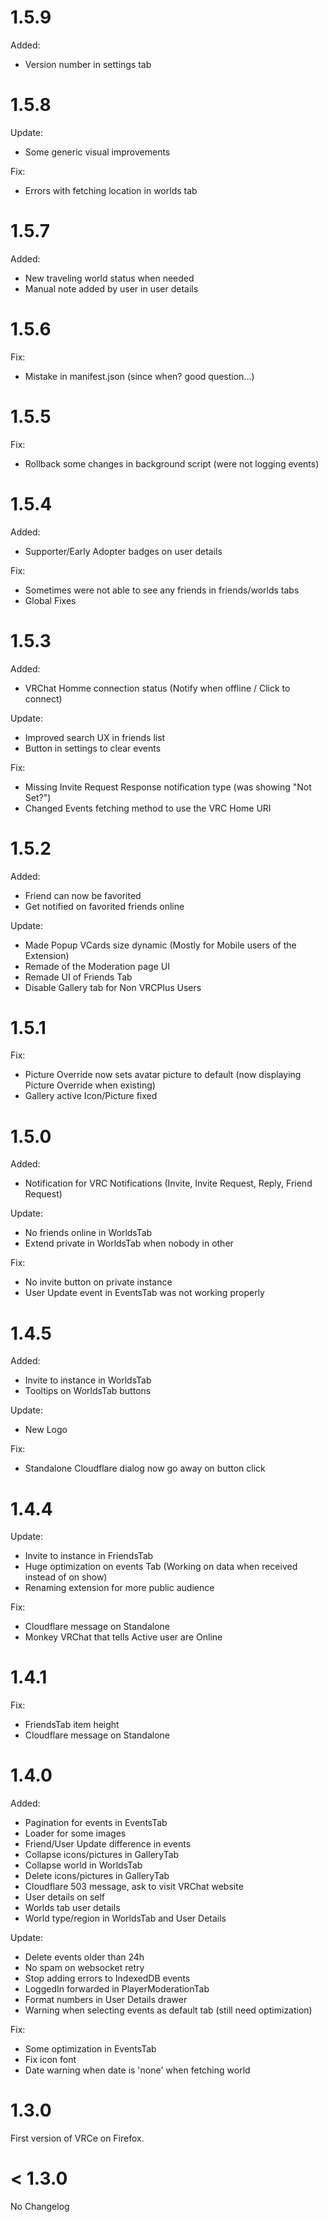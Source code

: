 # 1.5.9

Added:
- Version number in settings tab

# 1.5.8

Update:
- Some generic visual improvements

Fix:
- Errors with fetching location in worlds tab

# 1.5.7

Added:
- New traveling world status when needed
- Manual note added by user in user details

# 1.5.6

Fix:
- Mistake in manifest.json (since when? good question...)

# 1.5.5

Fix:
- Rollback some changes in background script (were not logging events)

# 1.5.4

Added:
- Supporter/Early Adopter badges on user details

Fix:
- Sometimes were not able to see any friends in friends/worlds tabs
- Global Fixes

# 1.5.3

Added:
- VRChat Homme connection status (Notify when offline / Click to connect)

Update:
- Improved search UX in friends list
- Button in settings to clear events

Fix:
- Missing Invite Request Response notification type (was showing "Not Set?")
- Changed Events fetching method to use the VRC Home URI

# 1.5.2

Added:
- Friend can now be favorited
- Get notified on favorited friends online

Update:
- Made Popup VCards size dynamic (Mostly for Mobile users of the Extension)
- Remade of the Moderation page UI
- Remade UI of Friends Tab
- Disable Gallery tab for Non VRCPlus Users

# 1.5.1

Fix:
- Picture Override now sets avatar picture to default (now displaying Picture Override when existing)
- Gallery active Icon/Picture fixed

# 1.5.0

Added:
- Notification for VRC Notifications (Invite, Invite Request, Reply, Friend Request)

Update:
- No friends online in WorldsTab
- Extend private in WorldsTab when nobody in other

Fix:
- No invite button on private instance
- User Update event in EventsTab was not working properly

# 1.4.5

Added:
- Invite to instance in WorldsTab
- Tooltips on WorldsTab buttons

Update:
- New Logo

Fix:
- Standalone Cloudflare dialog now go away on button click

# 1.4.4

Update:
- Invite to instance in FriendsTab
- Huge optimization on events Tab (Working on data when received instead of on show)
- Renaming extension for more public audience

Fix:
- Cloudflare message on Standalone
- Monkey VRChat that tells Active user are Online

# 1.4.1

Fix:
- FriendsTab item height
- Cloudflare message on Standalone

# 1.4.0

Added:
- Pagination for events in EventsTab
- Loader for some images
- Friend/User Update difference in events
- Collapse icons/pictures in GalleryTab
- Collapse world in WorldsTab
- Delete icons/pictures in GalleryTab
- Cloudflare 503 message, ask to visit VRChat website
- User details on self
- Worlds tab user details
- World type/region in WorldsTab and User Details

Update:
- Delete events older than 24h
- No spam on websocket retry
- Stop adding errors to IndexedDB events
- LoggedIn forwarded in PlayerModerationTab
- Format numbers in User Details drawer
- Warning when selecting events as default tab (still need optimization)

Fix:
- Some optimization in EventsTab
- Fix icon font
- Date warning when date is 'none' when fetching world

# 1.3.0
First version of VRCe on Firefox.

# < 1.3.0
No Changelog
